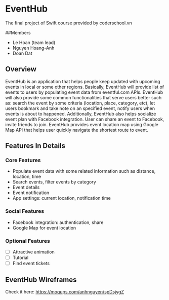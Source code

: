 # EventHub
The final project of Swift course provided by coderschool.vn

##Members
* Le Hoan (team lead)
* Nguyen Hoang-Anh
* Doan Dat 

## Overview
EventHub is an application that helps people keep updated with upcoming events in local or some other regions. 
Basically, EventHub will provide list of events to users by populating event data from eventful.com APIs. EventHub will also provide some common functionalities that serve users better such as: search the event by some criteria (location, place, category, etc), let users bookmark and take note on an specified event, notify users when events is about to happened. 
Additionally, EventHub also helps socialize event plan with Facebook integration. User can share an event to Facebook, invite friends to join. EventHub provides event location map using Google Map API that helps user quickly navigate the shortest route to event.

## Features In Details

### Core Features
* Populate event data with some related information such as distance, location, time
* Search events, filter events by category
* Event details
* Event notification
* App settings: current location, notification time

### Social Features
* Facebook integration: authentication, share
* Google Map for event location

### Optional Features
- [ ] Attractive animation
- [ ] Tutorial
- [ ] Find event tickets

## EventHub Wireframes

Check it here: https://moqups.com/anhnguyen/spDsjygZ


